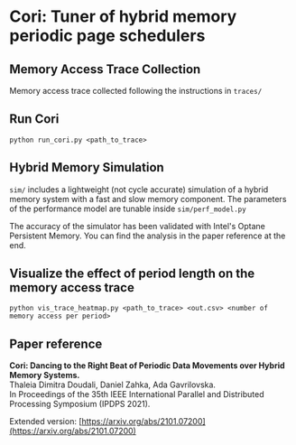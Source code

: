 # Cori: Tuner of hybrid memory periodic page schedulers

## Memory Access Trace Collection
Memory access trace collected following the instructions in `traces/`

## Run Cori
```
python run_cori.py <path_to_trace>
```

## Hybrid Memory Simulation
`sim/` includes a lightweight (not cycle accurate) simulation of a hybrid memory system with a fast and slow memory component. 
The parameters of the performance model are tunable inside `sim/perf_model.py` 

The accuracy of the simulator has been validated with Intel's Optane Persistent Memory. You can find the analysis in the paper reference at the end.
 
## Visualize the effect of period length on the memory access trace
```
python vis_trace_heatmap.py <path_to_trace> <out.csv> <number of memory access per period> 
```
## Paper reference

<b>Cori: Dancing to the Right Beat of Periodic Data Movements over Hybrid Memory Systems.</b><br/>
Thaleia Dimitra Doudali, Daniel Zahka, Ada Gavrilovska. <br/>
In Proceedings of the 35th IEEE International Parallel and Distributed Processing Symposium (IPDPS 2021).

Extended version: [https://arxiv.org/abs/2101.07200](https://arxiv.org/abs/2101.07200)

